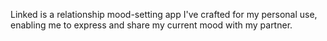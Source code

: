 Linked is a relationship mood-setting app I've crafted for my personal use, enabling me to express and share my current mood with my partner.